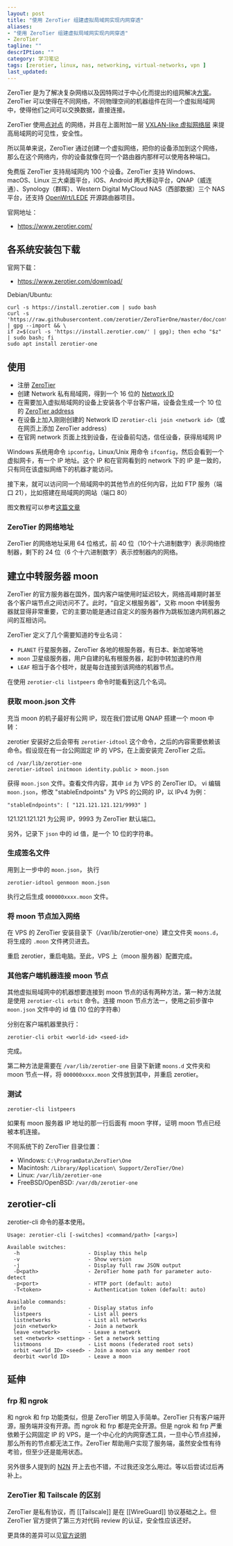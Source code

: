 ```yaml
---
layout: post
title: "使用 ZeroTier 组建虚拟局域网实现内网穿透"
aliases: 
- "使用 ZeroTier 组建虚拟局域网实现内网穿透"
- ZeroTier
tagline: ""
descrIPtion: ""
category: 学习笔记
tags: [zerotier, linux, nas, networking, virtual-networks, vpn ]
last_updated:
---
```


ZeroTier 是为了解决复杂网络以及因特网过于中心化而提出的组网解决[方案](https://www.zerotier.com/about.shtml)。ZeroTier 可以使得在不同网络，不同物理空间的机器组件在同一个虚拟局域网中，使得他们之间可以交换数据，直接连接。

ZeroTier 使用[点对点](https://www.zerotier.com/manual.shtml#2_1) 的网络，并且在上面附加一层 [VXLAN-like 虚拟网络层](https://www.zerotier.com/manual.shtml#2_2) 来提高局域网的可见性，安全性。

所以简单来说，ZeroTier 通过创建一个虚拟网络，把你的设备添加到这个网络，那么在这个网络内，你的设备就像在同一个路由器内那样可以使用各种端口。

免费版 ZeroTier 支持局域网内 100 个设备。ZeroTier 支持 Windows、macOS、Linux 三大桌面平台，iOS、Android 两大移动平台，QNAP（威连通）、Synology（群晖）、Western Digital MyCloud NAS（西部数据）三个 NAS 平台，还支持 [OpenWrt/LEDE](https://openwrt.org/) 开源路由器项目。

官网地址：

- <https://www.zerotier.com/>

## 各系统安装包下载
官网下载：

- <https://www.zerotier.com/download/>

Debian/Ubuntu:

```
curl -s https://install.zerotier.com | sudo bash
curl -s 'https://raw.githubusercontent.com/zerotier/ZeroTierOne/master/doc/contact%40zerotier.com.gpg' | gpg --import && \
if z=$(curl -s 'https://install.zerotier.com/' | gpg); then echo "$z" | sudo bash; fi
sudo apt install zerotier-one
```


## 使用

- 注册 [ZeroTier](https://my.zerotier.com/)
- 创建 Network 私有局域网，得到一个 16 位的 [Network ID](https://www.zerotier.com/manual.shtml#2_2_1)
- 在需要加入虚拟局域网的设备上安装各个平台客户端，设备会生成一个 10 位的 [ZeroTier address](https://www.zerotier.com/manual.shtml#2_1_2)
- 在设备上加入刚刚创建的 Network ID `zerotier-cli join <network id>`（或在网页上添加 ZeroTier address）
- 在官网 network 页面上找到设备，在设备前勾选，信任设备，获得局域网 IP

Windows 系统用命令 `ipconfig`，Linux/Unix 用命令 `ifconfig`，然后会看到一个虚拟网卡，有一个 IP 地址。这个 IP 和在官网看到的 network 下的 IP 是一致的，只有同在该虚拟网络下的机器才能访问。

接下来，就可以访问同一个局域网中的其他节点的任何内容，比如 FTP 服务（端口 21），比如搭建在局域网的网站（端口 80）

图文教程可以参考[这篇文章](https://www.appinn.com/zerotier-one/)

### ZeroTier 的网络地址
ZeroTier 的网络地址采用 64 位格式，前 40 位（10个十六进制数字）表示网络控制器，剩下的 24 位（6 个十六进制数字）表示控制器内的网络。


## 建立中转服务器 moon
ZeroTier 的官方服务器在国外，国内客户端使用时延迟较大，网络高峰期时甚至各个客户端节点之间访问不了。此时，“自定义根服务器”，又称 moon 中转服务器就显得非常重要，它的主要功能是通过自定义的服务器作为跳板加速内网机器之间的互相访问。

ZeroTier 定义了几个需要知道的专业名词：

- `PLANET` 行星服务器，ZeroTier 各地的根服务器，有日本、新加坡等地
- `moon` 卫星级服务器，用户自建的私有根服务器，起到中转加速的作用
- `LEAF` 相当于各个枝叶，就是每台连接到该网络的机器节点。

在使用 `zerotier-cli listpeers` 命令时能看到这几个名词。

### 获取 moon.json 文件
充当 moon 的机子最好有公网 IP，现在我们尝试用 QNAP 搭建一个 moon 中转：

zerotier 安装好之后会带有 `zerotier-idtool` 这个命令，之后的内容需要依赖该命令。假设现在有一台公网固定 IP 的 VPS，在上面安装完 ZeroTier 之后。

    cd /var/lib/zerotier-one
    zerotier-idtool initmoon identity.public > moon.json

获得 `moon.json` 文件。查看文件内容，其中 `id` 为 VPS 的 ZeroTier ID。 vi 编辑 `moon.json`，修改 "stableEndpoints" 为 VPS 的公网的 IP，以 IPv4 为例：

    "stableEndpoints": [ "121.121.121.121/9993" ]

121.121.121.121 为公网 IP，9993 为 ZeroTier 默认端口。

另外，记录下 `json` 中的 id 值，是一个 10 位的字符串。

### 生成签名文件
用到上一步中的 `moon.json`， 执行

    zerotier-idtool genmoon moon.json

执行之后生成 `000000xxxx.moon` 文件。

### 将 moon 节点加入网络
在 VPS 的 ZeroTier 安装目录下（/var/lib/zerotier-one）建立文件夹 `moons.d`，将生成的 `.moon` 文件拷贝进去。

重启 zerotier，重启电脑。至此，VPS 上（moon 服务器）配置完成。

### 其他客户端机器连接 moon 节点
其他虚拟局域网中的机器想要连接到 moon 节点的话有两种方法，第一种方法就是使用 `zerotier-cli orbit` 命令。连接 moon 节点方法一，使用之前步骤中 `moon.json` 文件中的 id 值 (10 位的字符串）

分别在客户端机器里执行：

    zerotier-cli orbit <world-id> <seed-id>

完成。

第二种方法是需要在 `/var/lib/zerotier-one` 目录下新建 `moons.d` 文件夹和 moon 节点一样，将 `000000xxxx.moon` 文件放到其中，并重启 zerotier。

### 测试

    zerotier-cli listpeers

如果有 moon 服务器 IP 地址的那一行后面有 moon 字样，证明 moon 节点已经被本机连接。

不同系统下的 ZeroTier 目录位置：

- Windows: `C:\ProgramData\ZeroTier\One`
- Macintosh: `/Library/Application\ Support/ZeroTier/One)`
- Linux: `/var/lib/zerotier-one`
- FreeBSD/OpenBSD: `/var/db/zerotier-one`

## zerotier-cli
zerotier-cli 命令的基本使用。

```
Usage: zerotier-cli [-switches] <command/path> [<args>]

Available switches:
  -h                      - Display this help
  -v                      - Show version
  -j                      - Display full raw JSON output
  -D<path>                - ZeroTier home path for parameter auto-detect
  -p<port>                - HTTP port (default: auto)
  -T<token>               - Authentication token (default: auto)

Available commands:
  info                    - Display status info
  listpeers               - List all peers
  listnetworks            - List all networks
  join <network>          - Join a network
  leave <network>         - Leave a network
  set <network> <setting> - Set a network setting
  listmoons               - List moons (federated root sets)
  orbit <world ID> <seed> - Join a moon via any member root
  deorbit <world ID>      - Leave a moon
```

## 延伸

### frp 和 ngrok
和 ngrok 和 frp 功能类似，但是 ZeroTier 明显入手简单。ZeroTier 只有客户端开源，服务端并没有开源。而 ngrok 和 frp 都是完全开源。但是 ngrok 和 frp 严重依赖于公网固定 IP 的 VPS，是一个中心化的内网穿透工具，一旦中心节点挂掉，那么所有的节点都无法工作。ZeroTier 帮助用户实现了服务端，虽然安全性有待考验，但至少还是能用状态。

另外很多人提到的 [N2N](https://github.com/meyerd/n2n) 开上去也不错，不过我还没怎么用过。等以后尝试过后再补上。

### ZeroTier 和 Tailscale 的区别
ZeroTier 是私有协议，而 [[Tailscale]] 是在 [[WireGuard]] 协议基础之上。但 ZeroTier 官方提供了第三方对代码 review 的认证，安全性应该还好。

更具体的差异可以见[官方说明](https://tailscale.com/kb/1139/tailscale-vs-zerotier/)